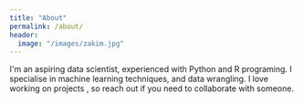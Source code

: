 ```yaml
---
title: "About"
permalink: /about/
header:
  image: "/images/zakim.jpg"
---
```


I'm an aspiring data scientist, experienced with Python and R programing. I specialise in machine learning techniques, and data wrangling. I love working on projects , so reach out if you need to collaborate with someone.
